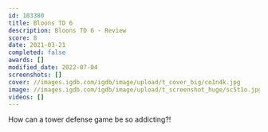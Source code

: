 ```yaml
---
id: 103380
title: Bloons TD 6
description: Bloons TD 6 - Review
score: 8
date: 2021-03-21
completed: false
awards: []
modified_date: 2022-07-04
screenshots: []
cover: //images.igdb.com/igdb/image/upload/t_cover_big/co1n4k.jpg
image: //images.igdb.com/igdb/image/upload/t_screenshot_huge/sc5t1o.jpg
videos: []
---
```

How can a tower defense game be so addicting?!